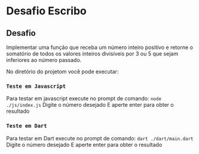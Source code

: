 # Desafio Escribo

## Desafio

Implementar uma função que receba um número inteiro positivo e retorne o somatório de todos os valores inteiros divisíveis por 3 ou 5 que sejam inferiores ao número passado.


No diretório do projetom você pode executar:

### `Teste em Javascript`

Para testar em javascript execute no prompt de comando: `node ./js/index.js`
Digite o número desejado
E aperte enter para obter o resultado

### `Teste em Dart`

Para testar em Dart execute no prompt de comando: `dart ./dart/main.dart`
Digite o número desejado
E aperte enter para obter o resultado